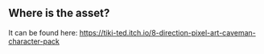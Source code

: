 ## Where is the asset?
It can be found here: https://tiki-ted.itch.io/8-direction-pixel-art-caveman-character-pack
